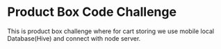 # Product Box Code Challenge
This is product box challenge where for cart storing we use mobile local Database(Hive) and connect with node server.
